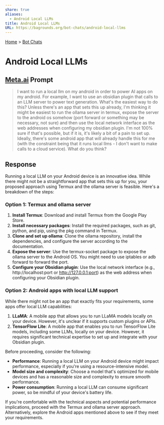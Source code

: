 ```yaml
---
share: true
aliases:
  - Android Local LLMs
title: Android Local LLMs
URL: https://bagrounds.org/bot-chats/android-local-llms
---
```

[Home](../index.md) > [Bot Chats](./index.md)  
# Android Local LLMs  
## [Meta.ai](https://www.meta.ai) Prompt  
> I want to run a local llm on my android in order to power AI apps on my android. For example, I want to use an obsidian plugin that calls to an LLM server to power text generation. What's the easiest way to do this? Unless there's an app that sets this up already, I'm thinking it might be easiest to run the ollama server in termux, expose the server to the android os somehow (port forward or something may be necessary, not sure) and then use the local network interface as the web addresses when configuring my obsidian plugin. I'm not 100% sure if that's possible, but if it is, it's likely a bit of a pain to set up. Ideally, there's some android app that will already handle this for me (with the constraint being that it runs local llms - I don't want to make calls to a cloud service). What do you think?  
  
## Response  
Running a local LLM on your Android device is an innovative idea. While there might not be a straightforward app that sets this up for you, your proposed approach using Termux and the ollama server is feasible. Here's a breakdown of the steps:  
  
### Option 1: Termux and ollama server  
1. **Install Termux**: Download and install Termux from the Google Play Store.  
2. **Install necessary packages**: Install the required packages, such as git, python, and pip, using the pkg command in Termux.  
3. **Clone and set up ollama**: Clone the ollama repository, install the dependencies, and configure the server according to the documentation.  
4. **Expose the server**: Use the termux-socket package to expose the ollama server to the Android OS. You might need to use iptables or adb forward to forward the port.  
5. **Configure your Obsidian plugin**: Use the local network interface (e.g., http://localhost:port or http://127.0.0.1:port) as the web address when configuring your Obsidian plugin.  
  
### Option 2: Android apps with local LLM support  
While there might not be an app that exactly fits your requirements, some apps offer local LLM capabilities:  
1. **LLaMA**: A mobile app that allows you to run LLaMA models locally on your device. However, it's unclear if it supports custom plugins or APIs.  
2. **TensorFlow Lite**: A mobile app that enables you to run TensorFlow Lite models, including some LLMs, locally on your device. However, it requires significant technical expertise to set up and integrate with your Obsidian plugin.  
  
Before proceeding, consider the following:  
- **Performance**: Running a local LLM on your Android device might impact performance, especially if you're using a resource-intensive model.  
- **Model size and complexity**: Choose a model that's optimized for mobile devices and has a reasonable size and complexity to ensure smooth performance.  
- **Power consumption**: Running a local LLM can consume significant power, so be mindful of your device's battery life.  
  
If you're comfortable with the technical aspects and potential performance implications, proceed with the Termux and ollama server approach. Alternatively, explore the Android apps mentioned above to see if they meet your requirements.  
